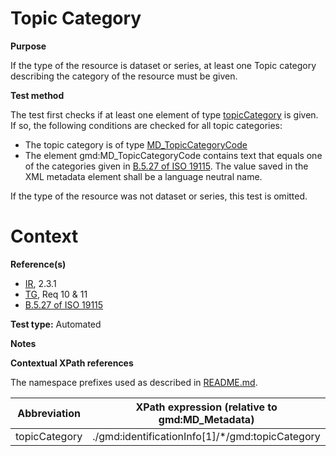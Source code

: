 
# Topic Category

**Purpose**	

If the type of the resource is dataset or series, at least one Topic category describing the category of the resource must be given.

**Test method**	

The test first checks if at least one element of type [topicCategory](#topic) is given. If so, the following conditions are checked for all topic categories:
*	The topic category is of type [MD_TopicCategoryCode](#topic)
*	The element gmd:MD_TopicCategoryCode contains text that equals one of the categories given in [B.5.27 of ISO 19115](http://inspire.ec.europa.eu/metadata-codelist/TopicCategory).
The value saved in the XML metadata element shall be a language neutral name.

If the type of the resource was not dataset or series, this test is omitted.

# Context

**Reference(s)**	 

* [IR](./README.md#IR), 2.3.1
* [TG](./README.md#TG), Req 10 & 11
* [B.5.27 of ISO 19115](http://inspire.ec.europa.eu/metadata-codelist/TopicCategory)

**Test type:** Automated

**Notes**

**Contextual XPath references**

The namespace prefixes used as described in [README.md](./README.md#namespaces).

Abbreviation                                   |  XPath expression (relative to gmd:MD_Metadata)
-----------------------------------------------| -------------------------------------------------------------------------
<a name="topic"></a> topicCategory  | ./gmd:identificationInfo[1]/*/gmd:topicCategory




